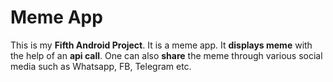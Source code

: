 # Meme App
This is my **Fifth Android Project**. It is a meme app. It **displays meme** with the help of an **api call**. One can also **share** the meme through various social media such as Whatsapp, FB, Telegram etc.
